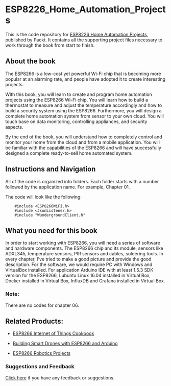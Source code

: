 # ESP8226_Home_Automation_Projects
This is the code repository for [ESP8226 Home Automation Projects](https://www.packtpub.com/hardware-and-creative/esp8266-home-automation-projects?utm_source=github&utm_medium=repository&utm_content=9781787282629), published by Packt. It contains all the supporting project files necessary to work through the book from start to finish.
## About the book
The ESP8266 is a low-cost yet powerful Wi-Fi chip that is becoming more popular at an alarming rate, and people have adopted it to create interesting projects.

With this book, you will learn to create and program home automation projects using the ESP8266 Wi-Fi chip. You will learn how to build a thermostat to measure and adjust the temperature accordingly and how to build a security system using the ESP8266. Furthermore, you will design a complete home automation system from sensor to your own cloud. You will touch base on data monitoring, controlling appliances, and security aspects.

By the end of the book, you will understand how to completely control and monitor your home from the cloud and from a mobile application. You will be familiar with the capabilities of the ESP8266 and will have successfully designed a complete ready-to-sell home automated system.

## Instructions and Navigation
All of the code is organized into folders. Each folder starts with a number followed by the application name. For example, Chapter 01.

The code will look like the following:
   
   
        #include <ESP8266WiFi.h>
        #include <JsonListener.h>
        #include "WundergroundClient.h"
        
## What you need for this book
In order to start working with ESP8266, you will need a series of software and hardware components.
The ESP8266 chip and its module, sensors like ADXL345, temperature sensors, PIR sensors and cables, soldering tools. In every chapter, I've tried to make a good picture and provide the good description.
For the software, we would require PC with Windows and VirtualBox installed. For application Arduino IDE with at least 1.5.3 SDK version for the ESP8266, Lubuntu Linux 16.04 installed in Virtual Box, Docker installed in Virtual Box, InfluxDB and Grafana installed in Virtual Box.

### Note:
There are no codes for chapter 06.

## Related Products:
* [ESP8266 Internet of Things Cookbook](https://www.packtpub.com/hardware-and-creative/esp8266-internet-things-cookbook?utm_source=github&utm_medium=repository&utm_content=9781787288102)

* [Building Smart Drones with ESP8266 and Arduino](https://www.packtpub.com/hardware-and-creative/building-smart-drones-esp8266-and-arduino?utm_source=github&utm_medium=repository&utm_content=9781788477512)

* [ESP8266 Robotics Projects](https://www.packtpub.com/hardware-and-creative/esp8266-robotics-projects?utm_source=github&utm_medium=repository&utm_content=9781788474610)

### Suggestions and Feedback
[Click here]() if you have any feedback or suggestions.

